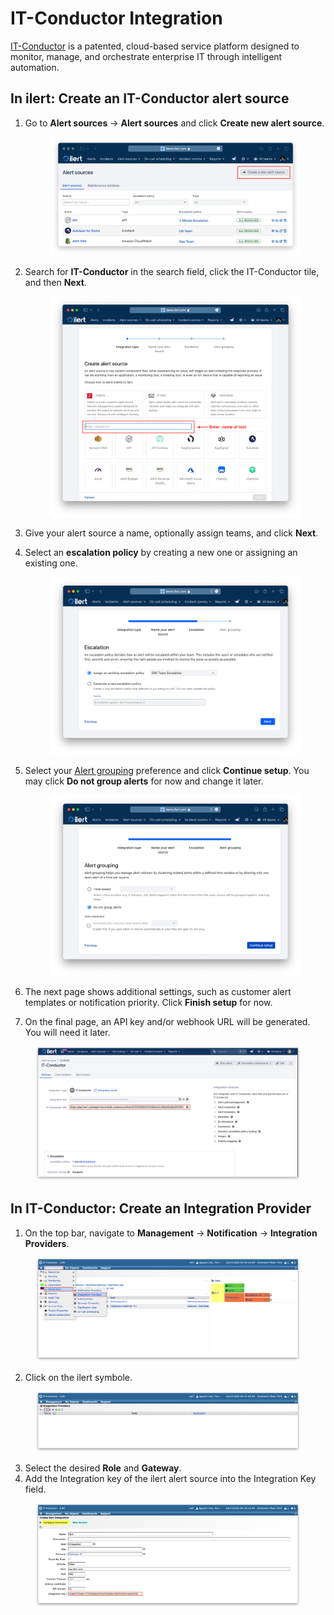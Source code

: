 # IT-Conductor Integration

[IT-Conductor](https://www.itconductor.com/) is a patented, cloud-based service platform designed to monitor, manage, and orchestrate enterprise IT through intelligent automation.

## In ilert: Create an IT-Conductor alert source <a href="#create-alarm-source" id="create-alarm-source"></a>

1.  Go to **Alert sources** -> **Alert sources** and click **Create new alert source**.

    <figure><img src="../../.gitbook/assets/Screenshot 2023-08-28 at 10.21.10.png" alt=""><figcaption></figcaption></figure>
2.  Search for **IT-Conductor** in the search field, click the IT-Conductor tile, and then **Next**.&#x20;

    <figure><img src="../../.gitbook/assets/Screenshot 2023-08-28 at 10.24.23.png" alt=""><figcaption></figcaption></figure>
3. Give your alert source a name, optionally assign teams, and click **Next**.
4.  Select an **escalation policy** by creating a new one or assigning an existing one.

    <figure><img src="../../.gitbook/assets/Screenshot 2023-08-28 at 11.37.47.png" alt=""><figcaption></figcaption></figure>
5.  Select your [Alert grouping](../../alerting/alert-sources.md#alert-grouping) preference and click **Continue setup**. You may click **Do not group alerts** for now and change it later.&#x20;

    <figure><img src="../../.gitbook/assets/Screenshot 2023-08-28 at 11.38.24.png" alt=""><figcaption></figcaption></figure>
6. The next page shows additional settings, such as customer alert templates or notification priority. Click **Finish setup** for now.
7. On the final page, an API key and/or webhook URL will be generated. You will need it later.

<figure><img src="../../.gitbook/assets/il (1).png" alt="" width="563"><figcaption></figcaption></figure>

## In IT-Conductor: Create an Integration Provider

1. On the top bar, navigate to **Management** -> **Notification** -> **Integration Providers**.

<figure><img src="../../.gitbook/assets/1 (40).png" alt="" width="563"><figcaption></figcaption></figure>

2. Click on the ilert symbole.

<figure><img src="../../.gitbook/assets/2-2 (1).png" alt="" width="563"><figcaption></figcaption></figure>

3. Select the desired **Role** and **Gateway**.
4. Add the Integration key of the ilert alert source into the Integration Key field.

<figure><img src="../../.gitbook/assets/2 (36).png" alt="" width="563"><figcaption></figcaption></figure>
